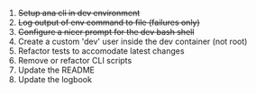 1. ~~Setup ana cli in dev environment~~
2. ~~Log output of env command to file (failures only)~~
3. ~~Configure a nicer prompt for the dev bash shell~~
4. Create a custom 'dev' user inside the dev container (not root)
5. Refactor tests to accomodate latest changes
6. Remove or refactor CLI scripts 
7. Update the README
8. Update the logbook
